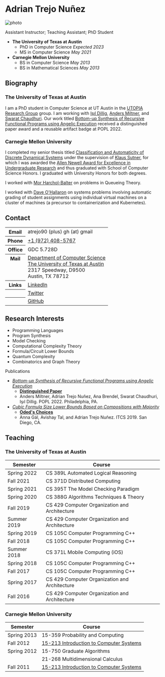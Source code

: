# Adrian Trejo Nuñez

![photo](reem.jpg)

Assistant Instructor; Teaching Assistant; PhD Student

- **The University of Texas at Austin**
    - PhD in Computer Science *Expected 2023*
    - MS in Computer Science *May 2021*
- **Carnegie Mellon University**
    - BS in Computer Science *May 2013*
    - BS in Mathematical Sciences *May 2013*

## Biography
### The University of Texas at Austin
I am a PhD student in Computer Science at UT Austin in the [UTOPIA Research Group](http://utopia.cs.utexas.edu/) group.
I am working with [Işıl Dillig](https://www.cs.utexas.edu/~isil/), [Anders Miltner](https://www.cs.utexas.edu/~amiltner/), and [Swarat Chaudhuri](https://www.cs.utexas.edu/~swarat/).
Our work titled [Bottom-up Synthesis of Recursive Functional Programs using Angelic Execution](https://popl22.sigplan.org/details/POPL-2022-popl-research-papers/21/Bottom-up-Synthesis-of-Recursive-Functional-Programs-using-Angelic-Execution) received a distinguished paper award and a reusable artifact badge at POPL 2022.

### Carnegie Mellon University
I completed my senior thesis titled [Classification and Automaticity of Discrete Dynamical Systems](https://csd.cs.cmu.edu/thesis_topics/Adrian_Trejo) under the supervision of [Klaus Sutner](https://www.cs.cmu.edu/~sutner/), for which I was awarded the [Allen Newell Award for Excellence in Undergraduate Research](https://www.cs.cmu.edu/~newellaward/ugrad_award/) and thus graduated with School of Computer Science Honors.
I graduated with University Honors for both degrees.

I worked with [Mor Harchol-Balter](https://www.cs.cmu.edu/~harchol/) on problems in Queueing Theory.

I worked with [Dave O'Hallaron](http://www.cs.cmu.edu/~droh/) on systems problems involving automatic grading of student assignments using individual virtual machines on a cluster of machines (a precursor to containerization and Kubernetes).

## Contact

<table>
<tr>
  <th>Email
  <td>atrejo90 (plus) gh (at) gmail
<tr>
  <th>Phone
  <td><a href="tel:+19724085767">+1 (972) 408-5767</a>
<tr>
  <th>Office
  <td>GDC 5.728D
<tr style="vertical-align:top">
  <th>Mail
  <td>
  <address style="font-style: normal;">
    <a href="https://www.cs.utexas.edu/">Department of Computer Science</a><br>
    <a href="https://www.utexas.edu/">The University of Texas at Austin</a><br>
    2317 Speedway, D9500<br>
    Austin, TX 78712
  </address>
<tr>
  <th>Links
  <td><a href="https://www.linkedin.com/in/atn90/">LinkedIn</a>
<tr>
  <th>
  <td><a href="https://www.twitter.com/atn1990/">Twitter</a>
<tr>
  <th>
  <td><a href="https://www.github.com/atn1990/">GitHub</a>
</table>

## Research Interests

- Programming Languages
- Program Synthesis
- Model Checking
- Computational Complexity Theory
- Formula/Circuit Lower Bounds
- Quantum Complexity
- Combinatorics and Graph Theory

Publications
- [*Bottom-up Synthesis of Recursive Functional Programs using Angelic Execution*](https://popl22.sigplan.org/details/POPL-2022-popl-research-papers/21/Bottom-up-Synthesis-of-Recursive-Functional-Programs-using-Angelic-Execution)
  - [**Distinguished Paper**](https://popl22.sigplan.org/track/POPL-2022-popl-research-papers#event-overview)
  - Anders Miltner, Adrian Trejo Nuñez, Ana Brendel, Swarat Chaudhuri, Işıl Dillig. POPL 2022. Philadelphia, PA.
- [*Cubic Formula Size Lower Bounds Based on Compositions with Majority*](http://drops.dagstuhl.de/opus/volltexte/2018/10128/)
  - [**Oded's Choices**](http://www.wisdom.weizmann.ac.il/~oded/MC/258.html)
  - Anna Gál, Avishay Tal, and Adrian Trejo Nuñez. ITCS 2019. San Diego, CA.

## Teaching
### The University of Texas at Austin
| Semester | Course |
| --- | --- |
| Spring 2022 | CS 389L Automated Logical Reasoning
| Fall 2021 | CS 371D Distributed Computing
| Spring 2021 | CS 395T The Model Checking Paradigm
| Spring 2020 | CS 388G Algorithms Techniques &amp; Theory
| Fall 2019 | CS 429 Computer Organization and Architecture
| Summer 2019 | CS 429 Computer Organization and Architecture
| Spring 2019 | CS 105C Computer Programming C++
| Fall 2018 | CS 105C Computer Programming C++
| Summer 2018 | CS 371L Mobile Computing (iOS)
| Spring 2018 | CS 105C Computer Programming C++
| Fall 2017 | CS 105C Computer Programming C++
| Spring 2017 | CS 429 Computer Organization and Architecture
| Fall 2016 | CS 429 Computer Organization and Architecture

### Carnegie Mellon University
| Semester | Course |
| --- | --- |
| Spring 2013 | 15-359 Probability and Computing
| Fall 2012 | [15-213 Introduction to Computer Systems](https://www.cs.cmu.edu/afs/cs/academic/class/15213-f12/www/)
| Spring 2012 | 15-750 Graduate Algorithms
| | 21-268 Multidimensional Calculus
| Fall 2011 | [15-213 Introduction to Computer Systems](https://www.cs.cmu.edu/afs/cs/academic/class/15213-f11/www/)
